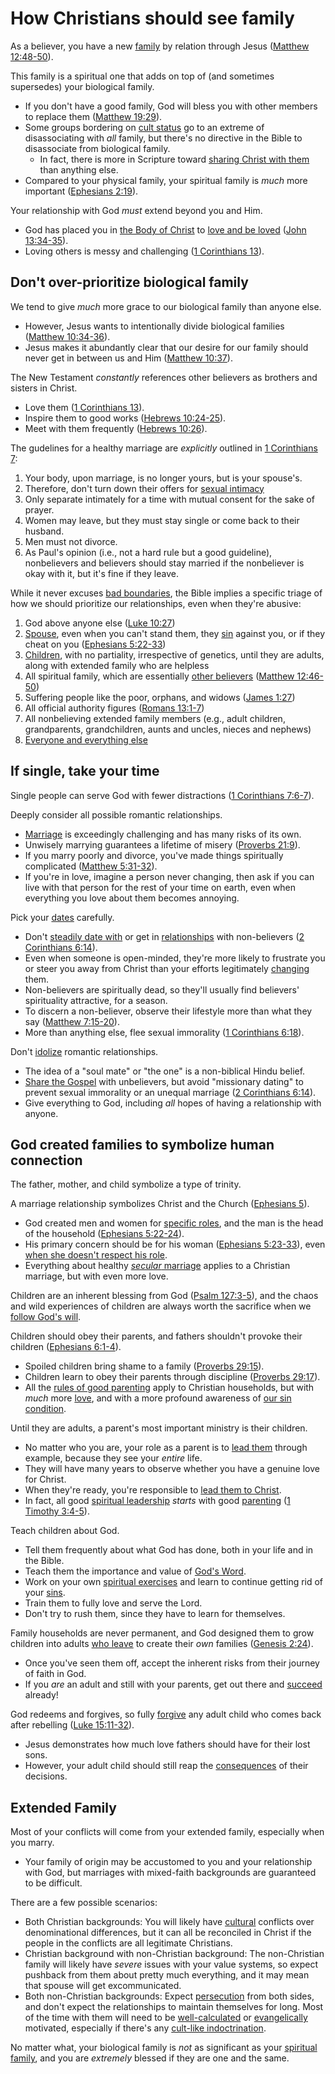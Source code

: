 
# How Christians should see family

As a believer, you have a new [family](people-family.md) by relation through Jesus ([Matthew 12:48-50](https://biblehub.com/bsb/matthew/12.htm)).

This family is a spiritual one that adds on top of (and sometimes supersedes) your biological family.

- If you don't have a good family, God will bless you with other members to replace them ([Matthew 19:29](https://biblehub.com/matthew/19-29.htm)).
- Some groups bordering on [cult status](culture-cults.md) go to an extreme of disassociating with *all* family, but there's no directive in the Bible to disassociate from biological family.
  - In fact, there is more in Scripture toward [sharing Christ with them](evangelism.md) than anything else.
- Compared to your physical family, your spiritual family is *much* more important ([Ephesians 2:19](https://biblehub.com/ephesians/2-19.htm)).

Your relationship with God *must* extend beyond you and Him.

- God has placed you in [the Body of Christ](church.md) to [love and be loved](people-love.md) ([John 13:34-35](https://biblehub.com/bsb/john/13.htm)).
- Loving others is messy and challenging ([1 Corinthians 13](https://biblehub.com/bsb/1_corinthians/13.htm)).

## Don't over-prioritize biological family

We tend to give *much* more grace to our biological family than anyone else.

- However, Jesus wants to intentionally divide biological families ([Matthew 10:34-36](https://biblehub.com/bsb/matthew/10.htm)).
- Jesus makes it abundantly clear that our desire for our family should never get in between us and Him ([Matthew 10:37](https://biblehub.com/matthew/10-37.htm)).

The New Testament *constantly* references other believers as brothers and sisters in Christ.

- Love them ([1 Corinthians 13](https://biblehub.com/bsb/1_corinthians/13.htm)).
- Inspire them to good works ([Hebrews 10:24-25](https://biblehub.com/bsb/hebrews/10.htm)).
- Meet with them frequently ([Hebrews 10:26](https://biblehub.com/hebrews/10-26.htm)).

The gudelines for a healthy marriage are *explicitly* outlined in [1 Corinthians 7](https://biblehub.com/bsb/1_corinthians/7.htm):

1. Your body, upon marriage, is no longer yours, but is your spouse's.
2. Therefore, don't turn down their offers for [sexual intimacy](relationships-sex.md)
3. Only separate intimately for a time with mutual consent for the sake of prayer.
4. Women may leave, but they must stay single or come back to their husband.
5. Men must not divorce.
6. As Paul's opinion (i.e., not a hard rule but a good guideline), nonbelievers and believers should stay married if the nonbeliever is okay with it, but it's fine if they leave.

While it never excuses [bad boundaries](people-boundaries-why.md), the Bible implies a specific triage of how we should prioritize our relationships, even when they're abusive:

1. God above anyone else ([Luke 10:27](https://biblehub.com/luke/10-27.htm))
2. [Spouse](gender.md), even when you can't stand them, they [sin](morality-sins.md) against you, or if they cheat on you ([Ephesians 5:22-33](https://biblehub.com/bsb/ephesians/5.htm))
3. [Children](parenting-children.md), with no partiality, irrespective of genetics, until they are adults, along with extended family who are helpless
4. All spiritual family, which are essentially [other believers](church.md) ([Matthew 12:46-50](https://biblehub.com/bsb/matthew/12.htm))
5. Suffering people like the poor, orphans, and widows ([James 1:27](https://biblehub.com/james/1-27.htm))
6. All official authority figures ([Romans 13:1-7](https://biblehub.com/bsb/romans/13.htm))
7. All nonbelieving extended family members (e.g., adult children, grandparents, grandchildren, aunts and uncles, nieces and nephews)
8. [Everyone and everything else](evangelism.md)

## If single, take your time

Single people can serve God with fewer distractions ([1 Corinthians 7:6-7](https://biblehub.com/bsb/1_corinthians/7.htm)).

Deeply consider all possible romantic relationships.

- [Marriage](relationships-marriage.md) is exceedingly challenging and has many risks of its own.
- Unwisely marrying guarantees a lifetime of misery ([Proverbs 21:9](https://biblehub.com/proverbs/21-9.htm)).
- If you marry poorly and divorce, you've made things spiritually complicated ([Matthew 5:31-32](https://biblehub.com/bsb/matthew/5.htm)).
- If you're in love, imagine a person never changing, then ask if you can live with that person for the rest of your time on earth, even when everything you love about them becomes annoying.

Pick your [dates](relationships-dating.md) carefully.

- Don't [steadily date with](relationships-dating.md) or get in [relationships](relationships-marriage.md) with non-believers ([2 Corinthians 6:14](https://biblehub.com/2_corinthians/6-14.htm)).
- Even when someone is open-minded, they're more likely to frustrate you or steer you away from Christ than your efforts legitimately [changing](people-changes.md) them.
- Non-believers are spiritually dead, so they'll usually find believers' spirituality attractive, for a season.
- To discern a non-believer, observe their lifestyle more than what they say ([Matthew 7:15-20](https://biblehub.com/matthew/7.htm)).
- More than anything else, flee sexual immorality ([1 Corinthians 6:18](https://biblehub.com/1_corinthians/6-18.htm)).

Don't [idolize](addiction-substances.md) romantic relationships.

- The idea of a "soul mate" or "the one" is a non-biblical Hindu belief.
- [Share the Gospel](jesus-gospel.md) with unbelievers, but avoid "missionary dating" to prevent sexual immorality or an unequal marriage ([2 Corinthians 6:14](https://biblehub.com/2_corinthians/6-14.htm)).
- Give everything to God, including *all* hopes of having a relationship with anyone.

## God created families to symbolize human connection

The father, mother, and child symbolize a type of trinity.

A marriage relationship symbolizes Christ and the Church ([Ephesians 5](https://biblehub.com/bsb/ephesians/5.htm)).

- God created men and women for [specific roles](gender.md), and the man is the head of the household ([Ephesians 5:22-24](https://biblehub.com/bsb/ephesians/5.htm)).
- His primary concern should be for his woman ([Ephesians 5:23-33](https://biblehub.com/bsb/ephesians/5.htm)), even [when she doesn't respect his role](gender.md).
- Everything about healthy [*secular* marriage](relationships-marriage.md) applies to a Christian marriage, but with even more love.

Children are an inherent blessing from God ([Psalm 127:3-5](https://biblehub.com/bsb/psalms/127.htm)), and the chaos and wild experiences of children are always worth the sacrifice when we [follow God's will](god-will.md).

Children should obey their parents, and fathers shouldn't provoke their children ([Ephesians 6:1-4](https://biblehub.com/bsb/ephesians/6.htm)).

- Spoiled children bring shame to a family ([Proverbs 29:15](https://biblehub.com/proverbs/29-15.htm)).
- Children learn to obey their parents through discipline ([Proverbs 29:17](https://biblehub.com/proverbs/29-17.htm)).
- All the [rules of good parenting](parenting-children.md) apply to Christian households, but with *much* more [love](people-love.md), and with a more profound awareness of [our sin condition](morality-sins.md).

Until they are adults, a parent's most important ministry is their children.

- No matter who you are, your role as a parent is to [lead them](spiritual-discipleship.md) through example, because they see your *entire* life.
- They will have many years to observe whether you have a genuine love for Christ.
- When they're ready, you're responsible to [lead them to Christ](jesus-gospel.md).
- In fact, all good [spiritual leadership](mgmt-church.md) *starts* with good [parenting](parenting-children.md) ([1 Timothy 3:4-5](https://biblehub.com/bsb/1_timothy/3.htm)).

Teach children about God.

- Tell them frequently about what God has done, both in your life and in the Bible.
- Teach them the importance and value of [God's Word](bible.md).
- Work on your own [spiritual exercises](spiritual-exercises.md) and learn to continue getting rid of your [sins](morality-sins.md).
- Train them to fully love and serve the Lord.
- Don't try to rush them, since they have to learn for themselves.

Family households are never permanent, and God designed them to grow children into adults [who leave](parenting-3_teenagers.md) to create their *own* families ([Genesis 2:24](https://biblehub.com/genesis/2-24.htm)).

- Once you've seen them off, accept the inherent risks from their journey of faith in God.
- If you *are* an adult and still with your parents, get out there and [succeed](success-1_why.md) already!

God redeems and forgives, so fully [forgive](mind-feelings-happiness-stress.md) any adult child who comes back after rebelling ([Luke 15:11-32](https://biblehub.com/bsb/luke/15.htm)).

- Jesus demonstrates how much love fathers should have for their lost sons.
- However, your adult child should still reap the [consequences](results.md) of their decisions.

## Extended Family

Most of your conflicts will come from your extended family, especially when you marry.

- Your family of origin may be accustomed to you and your relationship with God, but marriages with mixed-faith backgrounds are guaranteed to be difficult.

There are a few possible scenarios:

- Both Christian backgrounds: You will likely have [cultural](people-culture.md) conflicts over denominational differences, but it can all be reconciled in Christ if the people in the conflicts are all legitimate Christians.
- Christian background with non-Christian background: The non-Christian family will likely have *severe* issues with your value systems, so expect pushback from them about pretty much everything, and it may mean that spouse will get excommunicated.
- Both non-Christian backgrounds: Expect [persecution](hardship-persecution-church.md) from both sides, and don't expect the relationships to maintain themselves for long. Most of the time with them will need to be [well-calculated](https://theologos.site/unnatural-law/) or [evangelically](evangelism.md) motivated, especially if there's any [cult-like indoctrination](culture-cults.md).

No matter what, your biological family is *not* as significant as your [spiritual family](church.md), and you are *extremely* blessed if they are one and the same.
